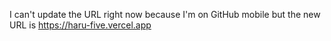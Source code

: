 I can't update the URL right now because I'm on GitHub mobile 
but the new URL is https://haru-five.vercel.app

